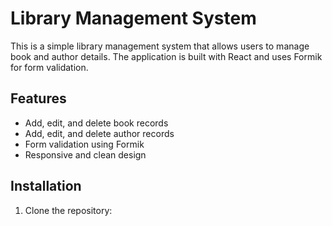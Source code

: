 # Library Management System

This is a simple library management system that allows users to manage book and author details. The application is built with React and uses Formik for form validation.

## Features

- Add, edit, and delete book records
- Add, edit, and delete author records
- Form validation using Formik
- Responsive and clean design

## Installation

1. Clone the repository:

